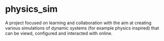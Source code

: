 # physics_sim
A project focused on learning and collaboration with the aim at creating various simulations of dynamic systems (for example physics inspired) that can be viewd, configured and interacted with online.
